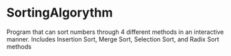 # SortingAlgorythm
Program that can sort numbers through 4 different methods in an interactive manner. Includes Insertion Sort, Merge Sort, Selection Sort, and Radix Sort methods
